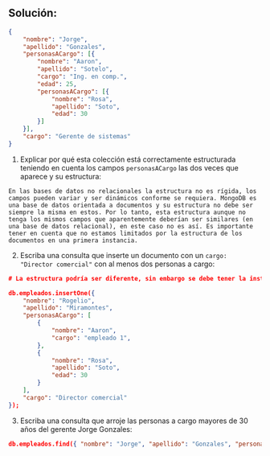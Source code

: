 ## Solución:

```json
{
    "nombre": "Jorge",
    "apellido": "Gonzales",
    "personasACargo": [{
        "nombre": "Aaron",
        "apellido": "Sotelo",
        "cargo": "Ing. en comp.",
        "edad": 25,
        "personasACargo": [{
            "nombre": "Rosa",
            "apellido": "Soto",
            "edad": 30
        }]
    }],
    "cargo": "Gerente de sistemas"
}
```

1. Explicar por qué esta colección está correctamente estructurada teniendo en cuenta los campos `personasACargo` las dos veces que aparece y su estructura:

``` 
En las bases de datos no relacionales la estructura no es rígida, los campos pueden variar y ser dinámicos conforme se requiera. MongoDB es una base de datos orientada a documentos y su estructura no debe ser siempre la misma en estos. Por lo tanto, esta estructura aunque no tenga los mismos campos que aparentemente deberían ser similares (en una base de datos relacional), en este caso no es así. Es importante tener en cuenta que no estamos limitados por la estructura de los documentos en una primera instancia.
```

2. Escriba una consulta que inserte un documento con un `cargo: "Director comercial"` con al menos dos personas a cargo:

```json
# La estructura podría ser diferente, sin embargo se debe tener la instrucción de inserción con un documento dentro con al menos un campo `cargo` y un array `personasACargo` con al menos dos documentos. (Los campos añadidos son opcionales y válidos):

db.empleados.insertOne({
    "nombre": "Rogelio",
    "apellido": "Miramontes",
    "personasACargo": [
        {
            "nombre": "Aaron",
            "cargo": "empleado 1",
        },
        {
            "nombre": "Rosa",
            "apellido": "Soto",
            "edad": 30
        }
    ],
    "cargo": "Director comercial"
});
```

3. Escriba una consulta que arroje las personas a cargo mayores de 30 años del gerente Jorge Gonzales:

```json
db.empleados.find({ "nombre": "Jorge", "apellido": "Gonzales", "personasACargo.edad": { $gt: 18 } }, { "_id": 0, "personasACargo": 1 });
```